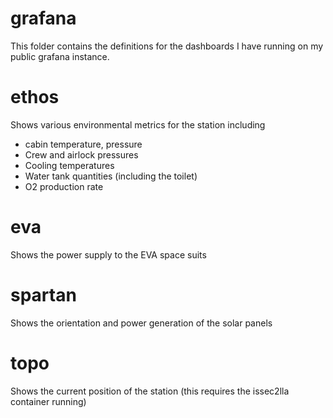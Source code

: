 # grafana

This folder contains the definitions for the dashboards I have running on my public grafana instance.

# ethos

Shows various environmental metrics for the station including

* cabin temperature, pressure
* Crew and airlock pressures
* Cooling temperatures
* Water tank quantities (including the toilet)
* O2 production rate

# eva

Shows the power supply to the EVA space suits

# spartan

Shows the orientation and power generation of the solar panels

# topo

Shows the current position of the station (this requires the issec2lla container running)

